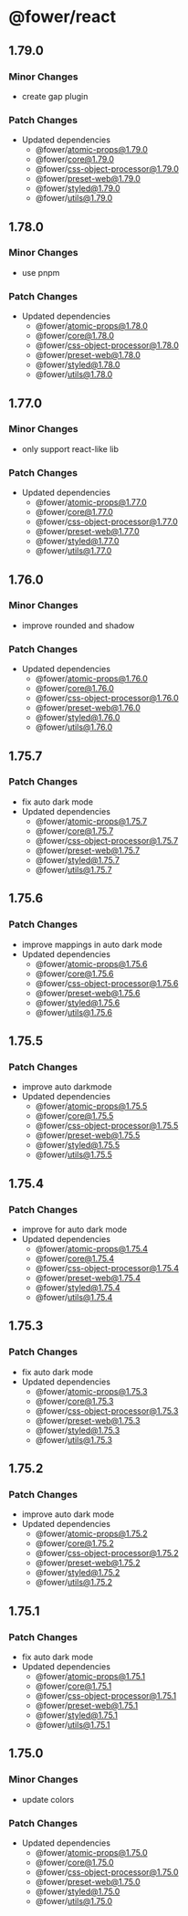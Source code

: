 # @fower/react

## 1.79.0

### Minor Changes

- create gap plugin

### Patch Changes

- Updated dependencies
  - @fower/atomic-props@1.79.0
  - @fower/core@1.79.0
  - @fower/css-object-processor@1.79.0
  - @fower/preset-web@1.79.0
  - @fower/styled@1.79.0
  - @fower/utils@1.79.0

## 1.78.0

### Minor Changes

- use pnpm

### Patch Changes

- Updated dependencies
  - @fower/atomic-props@1.78.0
  - @fower/core@1.78.0
  - @fower/css-object-processor@1.78.0
  - @fower/preset-web@1.78.0
  - @fower/styled@1.78.0
  - @fower/utils@1.78.0

## 1.77.0

### Minor Changes

- only support react-like lib

### Patch Changes

- Updated dependencies
  - @fower/atomic-props@1.77.0
  - @fower/core@1.77.0
  - @fower/css-object-processor@1.77.0
  - @fower/preset-web@1.77.0
  - @fower/styled@1.77.0
  - @fower/utils@1.77.0

## 1.76.0

### Minor Changes

- improve rounded and shadow

### Patch Changes

- Updated dependencies
  - @fower/atomic-props@1.76.0
  - @fower/core@1.76.0
  - @fower/css-object-processor@1.76.0
  - @fower/preset-web@1.76.0
  - @fower/styled@1.76.0
  - @fower/utils@1.76.0

## 1.75.7

### Patch Changes

- fix auto dark mode
- Updated dependencies
  - @fower/atomic-props@1.75.7
  - @fower/core@1.75.7
  - @fower/css-object-processor@1.75.7
  - @fower/preset-web@1.75.7
  - @fower/styled@1.75.7
  - @fower/utils@1.75.7

## 1.75.6

### Patch Changes

- improve mappings in auto dark mode
- Updated dependencies
  - @fower/atomic-props@1.75.6
  - @fower/core@1.75.6
  - @fower/css-object-processor@1.75.6
  - @fower/preset-web@1.75.6
  - @fower/styled@1.75.6
  - @fower/utils@1.75.6

## 1.75.5

### Patch Changes

- improve auto darkmode
- Updated dependencies
  - @fower/atomic-props@1.75.5
  - @fower/core@1.75.5
  - @fower/css-object-processor@1.75.5
  - @fower/preset-web@1.75.5
  - @fower/styled@1.75.5
  - @fower/utils@1.75.5

## 1.75.4

### Patch Changes

- improve for auto dark mode
- Updated dependencies
  - @fower/atomic-props@1.75.4
  - @fower/core@1.75.4
  - @fower/css-object-processor@1.75.4
  - @fower/preset-web@1.75.4
  - @fower/styled@1.75.4
  - @fower/utils@1.75.4

## 1.75.3

### Patch Changes

- fix auto dark mode
- Updated dependencies
  - @fower/atomic-props@1.75.3
  - @fower/core@1.75.3
  - @fower/css-object-processor@1.75.3
  - @fower/preset-web@1.75.3
  - @fower/styled@1.75.3
  - @fower/utils@1.75.3

## 1.75.2

### Patch Changes

- improve auto dark mode
- Updated dependencies
  - @fower/atomic-props@1.75.2
  - @fower/core@1.75.2
  - @fower/css-object-processor@1.75.2
  - @fower/preset-web@1.75.2
  - @fower/styled@1.75.2
  - @fower/utils@1.75.2

## 1.75.1

### Patch Changes

- fix auto dark mode
- Updated dependencies
  - @fower/atomic-props@1.75.1
  - @fower/core@1.75.1
  - @fower/css-object-processor@1.75.1
  - @fower/preset-web@1.75.1
  - @fower/styled@1.75.1
  - @fower/utils@1.75.1

## 1.75.0

### Minor Changes

- update colors

### Patch Changes

- Updated dependencies
  - @fower/atomic-props@1.75.0
  - @fower/core@1.75.0
  - @fower/css-object-processor@1.75.0
  - @fower/preset-web@1.75.0
  - @fower/styled@1.75.0
  - @fower/utils@1.75.0
